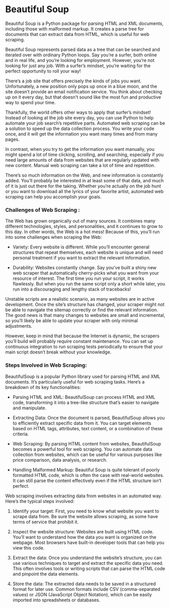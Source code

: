 # Beautiful Soup

Beautiful Soup is a Python package for parsing HTML and XML documents, including those with malformed markup. It creates a parse tree for documents that can extract data from HTML, which is useful for web scraping.

Beautiful Soup represents parsed data as a tree that can be searched and iterated over with ordinary Python loops. Say you’re a surfer, both online and in real life, and you’re looking for employment. However, you’re not looking for just any job. With a surfer’s mindset, you’re waiting for the perfect opportunity to roll your way!

There’s a job site that offers precisely the kinds of jobs you want. Unfortunately, a new position only pops up once in a blue moon, and the site doesn’t provide an email notification service. You think about checking up on it every day, but that doesn’t sound like the most fun and productive way to spend your time.

Thankfully, the world offers other ways to apply that surfer’s mindset! Instead of looking at the job site every day, you can use Python to help automate your job search’s repetitive parts. Automated web scraping can be a solution to speed up the data collection process. You write your code once, and it will get the information you want many times and from many pages.

In contrast, when you try to get the information you want manually, you might spend a lot of time clicking, scrolling, and searching, especially if you need large amounts of data from websites that are regularly updated with new content. Manual web scraping can take a lot of time and repetition.

There’s so much information on the Web, and new information is constantly added. You’ll probably be interested in at least some of that data, and much of it is just out there for the taking. Whether you’re actually on the job hunt or you want to download all the lyrics of your favorite artist, automated web scraping can help you accomplish your goals.

### Challenges of Web Scraping :

The Web has grown organically out of many sources. It combines many different technologies, styles, and personalities, and it continues to grow to this day. In other words, the Web is a hot mess! Because of this, you’ll run into some challenges when scraping the Web:

* Variety: Every website is different. While you’ll encounter general structures that repeat themselves, each website is unique and will need personal treatment if you want to extract the relevant information.

* Durability: Websites constantly change. Say you’ve built a shiny new web scraper that automatically cherry-picks what you want from your resource of interest. The first time you run your script, it works flawlessly. But when you run the same script only a short while later, you run into a discouraging and lengthy stack of tracebacks!

Unstable scripts are a realistic scenario, as many websites are in active development. Once the site’s structure has changed, your scraper might not be able to navigate the sitemap correctly or find the relevant information. The good news is that many changes to websites are small and incremental, so you’ll likely be able to update your scraper with only minimal adjustments.

However, keep in mind that because the Internet is dynamic, the scrapers you’ll build will probably require constant maintenance. You can set up continuous integration to run scraping tests periodically to ensure that your main script doesn’t break without your knowledge.

### Steps Involved in Web Scraping:

BeautifulSoup is a popular Python library used for parsing HTML and XML documents. It’s particularly useful for web scraping tasks. Here’s a breakdown of its key functionalities:

* Parsing HTML and XML: BeautifulSoup can process HTML and XML code, transforming it into a tree-like structure that’s easier to navigate and manipulate.
  
* Extracting Data: Once the document is parsed, BeautifulSoup allows you to efficiently extract specific data from it. You can target elements based on HTML tags, attributes, text content, or a combination of these criteria.

* Web Scraping: By parsing HTML content from websites, BeautifulSoup becomes a powerful tool for web scraping. You can automate data collection from websites, which can be useful for various purposes like price comparison, data analysis, or research.

* Handling Malformed Markup: Beautiful Soup is quite tolerant of poorly formatted HTML code, which is often the case with real-world websites. It can still parse the content effectively even if the HTML structure isn’t perfect.

Web scraping involves extracting data from websites in an automated way. Here’s the typical steps involved:

1. Identify your target: First, you need to know what website you want to scrape data from. Be sure the website allows scraping, as some have terms of service that prohibit it.

2. Inspect the website structure: Websites are built using HTML code. You’ll want to understand how the data you want is organized on the webpage. Most browsers have built-in developer tools that can help you view this code.

3. Extract the data: Once you understand the website’s structure, you can use various techniques to target and extract the specific data you need. This often involves tools or writing scripts that can parse the HTML code and pinpoint the data elements.

4. Store the data: The extracted data needs to be saved in a structured format for later use. Common formats include CSV (comma-separated values) or JSON (JavaScript Object Notation), which can be easily imported into spreadsheets or databases.

